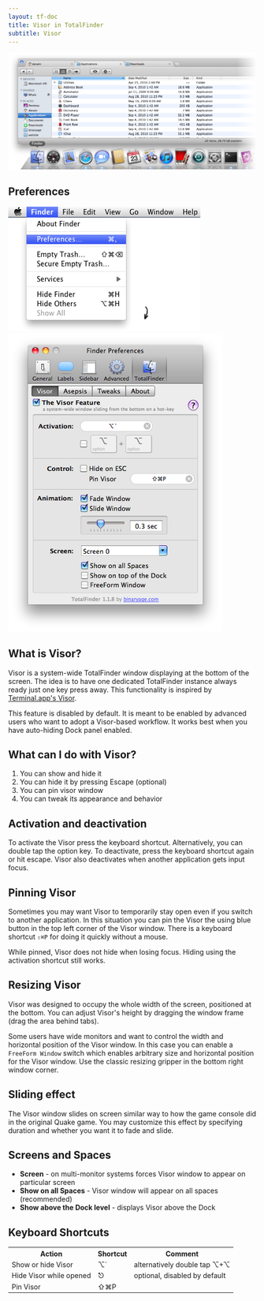 ```yaml
---
layout: tf-doc
title: Visor in TotalFinder
subtitle: Visor
---
```


<img src="/images/visor-fade.png" class="doc-image" style="margin-bottom: 0px">

<div class="doc-side">
    <div class="doc-side-inner">
        <h2>Preferences</h2>
        <img src="/images/preferences-menu.png" class="doc-pref-menu">
        <img src="/images/pref-visor.png" class="doc-pref">
    </div>
</div>

## What is Visor?

Visor is a system-wide TotalFinder window displaying at the bottom of the screen. The idea is to have one dedicated TotalFinder instance always ready just one key press away. This functionality is inspired by [Terminal.app's Visor](http://visor.binaryage.com).

This feature is disabled by default. It is meant to be enabled by advanced users who want to adopt a Visor-based workflow. It works best when you have auto-hiding Dock panel enabled.

## What can I do with Visor?

1. You can show and hide it
2. You can hide it by pressing Escape (optional)
3. You can pin visor window
4. You can tweak its appearance and behavior

## Activation and deactivation

To activate the Visor press the keyboard shortcut. Alternatively, you can double tap the option key. To deactivate, press the keyboard shortcut again or hit escape. Visor also deactivates when another application gets input focus.

## Pinning Visor

Sometimes you may want Visor to temporarily stay open even if you switch to another application. In this situation you can pin the Visor the using blue button in the top left corner of the Visor window. There is a keyboard shortcut `⇧⌘P` for doing it quickly without a mouse.

While pinned, Visor does not hide when losing focus. Hiding using the activation shortcut still works.

## Resizing Visor

Visor was designed to occupy the whole width of the screen, positioned at the bottom. You can adjust Visor's height by dragging the window frame (drag the area behind tabs).

Some users have wide monitors and want to control the width and horizontal position of the Visor window. In this case you can enable a `FreeForm Window` switch which enables arbitrary size and horizontal position for the Visor window. Use the classic resizing gripper in the bottom right window corner.

## Sliding effect

The Visor window slides on screen similar way to how the game console did in the original Quake game. You may customize this effect by specifying duration and whether you want it to fade and slide.

## Screens and Spaces

* **Screen** - on multi-monitor systems forces Visor window to appear on particular screen
* **Show on all Spaces** - Visor window will appear on all spaces (recommended)
* **Show above the Dock level** - displays Visor above the Dock

## Keyboard Shortcuts

<div class="keyboard-shortcuts full">
    <table border="0" cellspacing="0" cellpadding="0">
        <tr><th>Action</th><th>Shortcut</th><th>Comment</th></tr>
        <tr><td>Show or hide Visor</td><td>⌥`</td><td>alternatively double tap ⌥+⌥</td></tr>
        <tr><td>Hide Visor while opened</td><td>⎋</td><td>optional, disabled by default</td></tr>
        <tr><td>Pin Visor</td><td>⇧⌘P</td><td></td></tr>
    </table>
</div>
